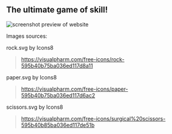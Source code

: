 ## The ultimate game of skill!



![screenshot preview of website](images/crop.png)


Images sources:

rock.svg by Icons8
> https://visualpharm.com/free-icons/rock-595b40b75ba036ed117d8a11

paper.svg by Icons8
> https://visualpharm.com/free-icons/paper-595b40b75ba036ed117d6ac2

scissors.svg by Icons8
    
>https://visualpharm.com/free-icons/surgical%20scissors-595b40b85ba036ed117de51b
